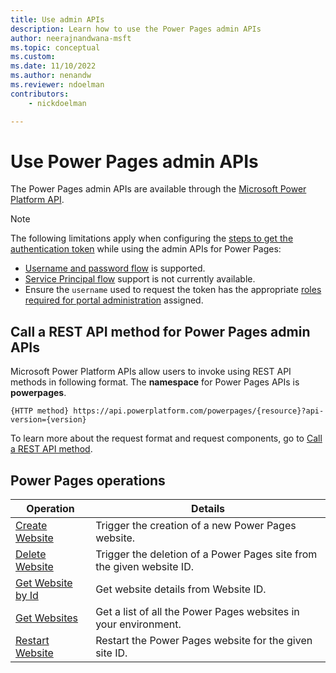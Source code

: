 ```yaml
---
title: Use admin APIs
description: Learn how to use the Power Pages admin APIs
author: neerajnandwana-msft
ms.topic: conceptual
ms.custom: 
ms.date: 11/10/2022
ms.author: nenandw
ms.reviewer: ndoelman
contributors:
    - nickdoelman

---
```


# Use Power Pages admin APIs

The Power Pages admin APIs are available through the [Microsoft Power Platform API](/rest/api/power-platform/powerpages/websites).

> [!NOTE]
> The following limitations apply when configuring the [steps to get the authentication token](/power-platform/admin/programmability-authentication-v2) while using the admin APIs for Power Pages:
> - [Username and password flow](/power-platform/admin/programmability-authentication-v2#username-and-password-flow) is supported.
> - [Service Principal flow](/power-platform/admin/programmability-authentication-v2#service-principal-flow) support is not currently available.
> - Ensure the `username` used to request the token has the appropriate [roles required for portal administration](/power-apps/maker/portals/admin/portal-admin-roles) assigned.

## Call a REST API method for Power Pages admin APIs

Microsoft Power Platform APIs allow users to invoke using REST API methods in following format. The **namespace** for Power Pages APIs is **powerpages**.

```http
{HTTP method} https://api.powerplatform.com/powerpages/{resource}?api-version={version}
```

To learn more about the request format and request components, go to [Call a REST API method](/rest/api/power-platform/#call-a-rest-api-method).

## Power Pages operations

| Operation | Details |
| - | - |
| [Create Website](/rest/api/power-platform/powerpages/websites/create-website) | Trigger the creation of a new Power Pages website. |
| [Delete Website](/rest/api/power-platform/powerpages/websites/delete-website) | Trigger the deletion of a Power Pages site from the given website ID. |
| [Get Website by Id](/rest/api/power-platform/powerpages/websites/get-website-by-id) | Get website details from Website ID. |
| [Get Websites](/rest/api/power-platform/powerpages/websites/get-websites) | Get a list of all the Power Pages websites in your environment. |
| [Restart Website](/rest/api/power-platform/powerpages/websites/restart-website) | Restart the Power Pages website for the given site ID. |
